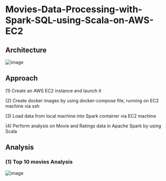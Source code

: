 # Movies-Data-Processing-with-Spark-SQL-using-Scala-on-AWS-EC2
## Architecture
![image](https://user-images.githubusercontent.com/103509243/204367798-5df2ad58-ed59-43a5-a1d6-82b0fd75e64b.png)

## Approach  
(1) Create an AWS EC2 instance and launch it  

(2) Create docker images by using docker-compose file, running on EC2 machine via ssh  

(3) Load data from local machine into Spark container via EC2 machine  

(4) Perform analysis on Movie and Ratings data in Apache Spark by using Scala

## Analysis  
### (1) Top 10 movies Analysis  
![image](https://user-images.githubusercontent.com/103509243/204380851-39de726b-3fd8-4853-87bf-f07ed642ac84.png)

